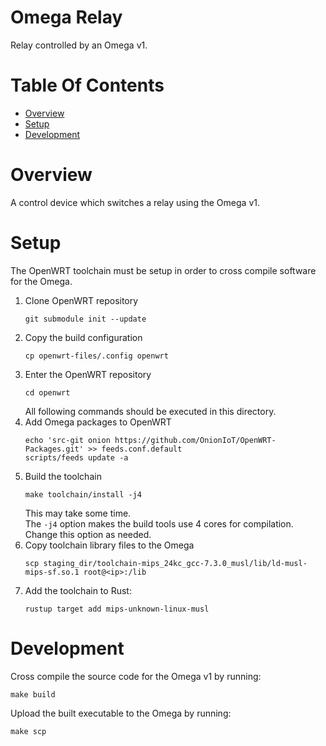 # Omega Relay
Relay controlled by an Omega v1.  

# Table Of Contents
- [Overview](#overview)
- [Setup](#setup)
- [Development](#development)

# Overview
A control device which switches a relay using the Omega v1. 

# Setup
The OpenWRT toolchain must be setup in order to cross compile software for
the Omega.

1. Clone OpenWRT repository
   ```
   git submodule init --update
   ```
2. Copy the build configuration
   ```
   cp openwrt-files/.config openwrt
   ```
3. Enter the OpenWRT repository
   ```
   cd openwrt
   ```
   All following commands should be executed in this directory.
4. Add Omega packages to OpenWRT
   ```
   echo 'src-git onion https://github.com/OnionIoT/OpenWRT-Packages.git' >> feeds.conf.default
   scripts/feeds update -a
   ```
5. Build the toolchain
    ```
    make toolchain/install -j4
    ```
	This may take some time.  
	The `-j4` option makes the build tools use 4 cores for compilation. Change 
	this option as needed.
6. Copy toolchain library files to the Omega
   ```
   scp staging_dir/toolchain-mips_24kc_gcc-7.3.0_musl/lib/ld-musl-mips-sf.so.1 root@<ip>:/lib
   ```
7. Add the toolchain to Rust:
   ```
   rustup target add mips-unknown-linux-musl
   ```

# Development
Cross compile the source code for the Omega v1 by running:

```
make build
```

Upload the built executable to the Omega by running:

```
make scp
```
